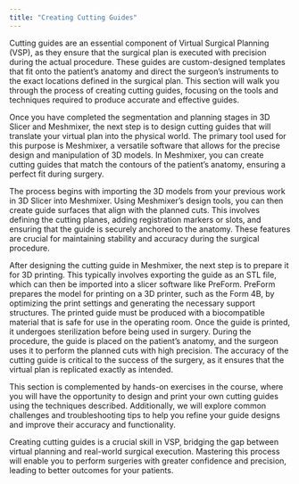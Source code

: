 ```yaml
---
title: "Creating Cutting Guides"
---
```


Cutting guides are an essential component of Virtual Surgical Planning (VSP), as they ensure that the surgical plan is executed with precision during the actual procedure. These guides are custom-designed templates that fit onto the patient’s anatomy and direct the surgeon’s instruments to the exact locations defined in the surgical plan. This section will walk you through the process of creating cutting guides, focusing on the tools and techniques required to produce accurate and effective guides.

Once you have completed the segmentation and planning stages in 3D Slicer and Meshmixer, the next step is to design cutting guides that will translate your virtual plan into the physical world. The primary tool used for this purpose is Meshmixer, a versatile software that allows for the precise design and manipulation of 3D models. In Meshmixer, you can create cutting guides that match the contours of the patient’s anatomy, ensuring a perfect fit during surgery.

The process begins with importing the 3D models from your previous work in 3D Slicer into Meshmixer. Using Meshmixer’s design tools, you can then create guide surfaces that align with the planned cuts. This involves defining the cutting planes, adding registration markers or slots, and ensuring that the guide is securely anchored to the anatomy. These features are crucial for maintaining stability and accuracy during the surgical procedure.

After designing the cutting guide in Meshmixer, the next step is to prepare it for 3D printing. This typically involves exporting the guide as an STL file, which can then be imported into a slicer software like PreForm. PreForm prepares the model for printing on a 3D printer, such as the Form 4B, by optimizing the print settings and generating the necessary support structures. The printed guide must be produced with a biocompatible material that is safe for use in the operating room.
Once the guide is printed, it undergoes sterilization before being used in surgery. During the procedure, the guide is placed on the patient’s anatomy, and the surgeon uses it to perform the planned cuts with high precision. The accuracy of the cutting guide is critical to the success of the surgery, as it ensures that the virtual plan is replicated exactly as intended.

This section is complemented by hands-on exercises in the course, where you will have the opportunity to design and print your own cutting guides using the techniques described. Additionally, we will explore common challenges and troubleshooting tips to help you refine your guide designs and improve their accuracy and functionality.

Creating cutting guides is a crucial skill in VSP, bridging the gap between virtual planning and real-world surgical execution. Mastering this process will enable you to perform surgeries with greater confidence and precision, leading to better outcomes for your patients.
